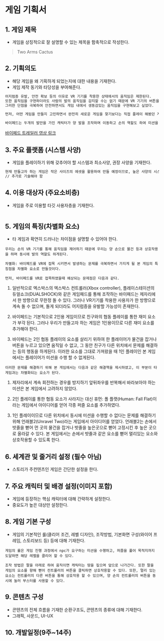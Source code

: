 # 게임 기획서

## 1. 게임 제목

* 게임을 상징적으로 잘 설명할 수 있는 제목을 함축적으로 작성한다.

> Two Arms Cactus



## 2. 기획의도

* 해당 게임을 왜 기획하게 되었는지에 대한 내용을 기재한다. 
* 게임 제작 동기와 타당성을 부여해준다.

```txt
어지럼증 유발, 안전 확보 등의 이유로 VR 기기를 착용한 상태에서의 움직임은 제한된다.
또한 움직임을 구현하더라도 사람의 발의 움직임을 감지할 수는 없기 때문에 VR 기기의 버튼을 통해 조작한다.
그러한 단점을 극복하여 안전하면서도 게임 내에서 생동감있는 움직임을 구현해보고 싶었다.

먼저, 어떤 게임을 만들지 고민하면서 완전히 새로운 게임을 찾기보다는 직접 플레이 해봤던 게임들 중에서 아이디어를 얻어 만드는 것이 좋다고 생각했고, 결과적으로 바이페드(Biped)라는 게임에서 큰 아이디어를 얻었다.

바이페드는 두개의 발만을 가진 캐릭터가 양 발을 조작하며 이동하고 손의 역할도 하여 미션을 완수해나가는 게임이다. 바이페드의 조작은 양 발을 바닥으로 향하여 걷는 모션을 취하면 걷고, 앞으로 내밀어 클릭하면 엔티티와 상호작용하게 된다. 즉 손과 발의 구분을 없앤 게임이다. 이것은 손의 움직임과 손을 통한 조작만을 취할 수 있는 VR 게임의 단점을 극복할 수 있을 것이라 보았다.
```
[바이페드 트레일러 영상 링크](https://www.youtube.com/watch?v=smlef-jkmuQ)



## 3. 주요 플랫폼 (시스템 사양)
* 게임을 플레이하기 위해 갖추어야 할 시스템과 최소사양, 권장 사양을 기재한다.

```txt
현재 만들고자 하는 게임은 작은 사이즈의 에셋을 활용하여 만들 예정이므로, 높은 사양의 시스템을 요구하지는 않을 것으로 보인다.
// 추가로 기술해야 함
```



## 4. 이용 대상자 (주요소비층)
* 게임을 주로 이용할 타깃 사용자층을 기재한다.

```

```



## 5. 게임의 특징(차별화 요소)
* 타 게임과 확연히 드러나는 차이점을 설명할 수 있어야 한다.

```
우리는 손의 VR 기기를 통해 움직임을 제어하기 때문에 우리는 양 손으로 물건 등과 상호작용을 하며 동시에 발의 역할도 하게된다.

차별화: 바이페드를 VR에 접목 시키면서 발생하는 문제를 극복하면서 가지게 될 본 게임의 특징점을 차별화 요소로 만들것이다.

먼저, 바이페드를 VR로 접목하였을때 예상되는 문제점은 다음과 같다.
```

1. 일반적으로 엑스박스의 엑스박스 컨트롤러(Xbox controller), 플레이스테이션의 듀얼쇼크(DUALSHOCK)와 같은 게임패드를 통해 조작하는 바이패드는 제자리에서 한 방향으로 무한정 돌 수 있다. 그러나 VR기기를 착용한 사용자가 한 방향으로 계속 돌 수 없으며, 돌게 되더라도 어지럼증을 유발할 가능성이 존재한다.

2. 바이페드는 기본적으로 2인용 게임이므로 친구와의 협동 플레이를 통한 재미 요소가 부각 된다. 그러나 우리가 만들고자 하는 게임은 1인용이므로 다른 재미 요소를 추가해야 한다.

3. 바이페드는 2인 협동 플레이의 요소를 살리기 위하여 한 플레이어가 물건을 잡거나 버튼을 누르고 있으면 움직일 수 없고, 그 동안 친구가 다른 위치에서 문제를 해결하는 등의 행동을 하게된다. 이러한 요소를 그대로 가져왔을 때 1인 플레이인 본 게임에서는 플레이어가 미션을 수행 할 수 없게된다.

```
이러한 문제를 해결하기 위해 본 게임에서는 다음과 같은 해결책을 제시하였고, 이 부분이 타 게임과는 차별화되는 요소가 된다.
```

1. 제자리에서 계속 회전하는 경우를 방지하기 앞뒤좌우를 반복해서 바라보아야 하는 미션은 본 게임에서 고려하지 않았다.

2. 2인 플레이를 통한 협동 요소가 사라지는 대신 휴먼: 폴 플랫(Human: Fall Flat)이라는 게임에서 아이디어를 얻어 각종 퍼즐 요소를 추가하였다.

3. 1인 플레이이므로 다른 위치에서 동시에 미션을 수행할 수 없다는 문제를 해결하기 위해 언래블2(Unravel Two)라는 게임에서 아이디어를 얻었다. 언래블2는 손에서 밧줄을 뻗어 먼 곳의 물건을 잡거나 밧줄을 높은곳으로 뻗어 고정시킨 후 높은 곳으로 올라갈 수 있다. 본 게임에서는 손에서 밧줄과 같은 요소를 뻗어 멀리있는 요소와 상호작용할 수 있도록 한다.



## 6. 세계관 및 줄거리 설정 (필수 아님)
* 스토리가 주컨텐츠인 게임은 간단한 설정을 한다. 




## 7. 주요 캐릭터 및 배경 설정(이미지 포함)
* 게임에 등장하는 핵심 캐릭터에 대해 간략하게 설정한다. 
* 중요도가 높은 대상만 설정한다.




## 8. 게임 기본 구성
* 게임의 기본적인 룰(클리어 조건, 레벨 디자인), 조작방법, 기본화면 구성(와이어 프레임, 스토리보드 등) 등에 대해  기재한다.

```
게임의 룰은 게임 진행 과정에서 npc가 요구하는 미션을 수행하고, 퍼즐을 풀어 목적지까지 도달하면 해당 레벨을 클리어 할 수 있다.

조작 방법은 팔을 아래로 하여 움직이면 캐릭터는 땅을 짚으며 앞으로 나가간다. 또한 팔을 게임의 요소를 향해 뻗어 컨트롤러의 버튼을 클릭하면 상호작용할 수 있다. 또한, 멀리 있는 요소는 컨트롤러의 다른 버튼을 통해 상호작용 할 수 있으며, 양 손의 컨트롤러의 버튼을 동시에 눌러 부스터를 사용할 수 있다.
```


## 9. 콘텐츠 구성
* 콘텐츠의 전체 흐름을 기재한 순환구조도, 콘텐츠의 종류에 대해 기재한다.
* 그래픽, 사운드, UI-UX  



## 10. 개발일정(9주~14주)